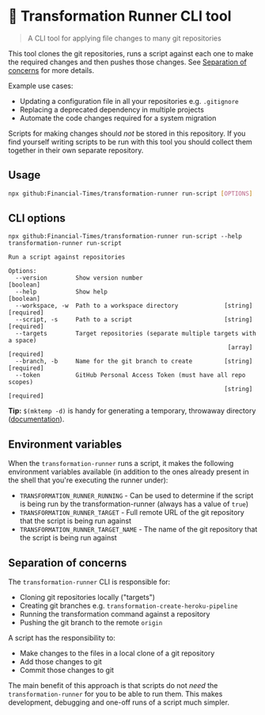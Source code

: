 # 🏃 Transformation Runner CLI tool

> A CLI tool for applying file changes to many git repositories

This tool clones the git repositories, runs a script against each one to make the
required changes and then pushes those changes. See [Separation of concerns](#separation-of-concerns)
for more details.

Example use cases:

- Updating a configuration file in all your repositories e.g. `.gitignore`
- Replacing a deprecated dependency in multiple projects
- Automate the code changes required for a system migration

Scripts for making changes should _not_ be stored in this repository. If you find
yourself writing scripts to be run with this tool you should collect them
together in their own separate repository.

## Usage

```bash
npx github:Financial-Times/transformation-runner run-script [OPTIONS]
```

## CLI options

```
npx github:Financial-Times/transformation-runner run-script --help
transformation-runner run-script

Run a script against repositories

Options:
  --version        Show version number                                 [boolean]
  --help           Show help                                           [boolean]
  --workspace, -w  Path to a workspace directory             [string] [required]
  --script, -s     Path to a script                          [string] [required]
  --targets        Target repositories (separate multiple targets with a space)
                                                              [array] [required]
  --branch, -b     Name for the git branch to create         [string] [required]
  --token          GitHub Personal Access Token (must have all repo scopes)
                                                             [string] [required]
```

**Tip:** `$(mktemp -d)` is handy for generating a temporary, throwaway directory
([documentation](https://manpages.ubuntu.com/manpages/en/man1/mktemp.1.html)).

## Environment variables

When the `transformation-runner` runs a script, it makes the following environment
variables available (in addition to the ones already present in the shell that
you're executing the runner under):

- `TRANSFORMATION_RUNNER_RUNNING` - Can be used to determine if the script is
  being run by the transformation-runner (always has a value of `true`)
- `TRANSFORMATION_RUNNER_TARGET` - Full remote URL of the git repository that
  the script is being run against
- `TRANSFORMATION_RUNNER_TARGET_NAME` - The name of the git repository that the
  script is being run against

## Separation of concerns

The `transformation-runner` CLI is responsible for:

- Cloning git repositories locally ("targets")
- Creating git branches e.g. `transformation-create-heroku-pipeline`
- Running the transformation command against a repository
- Pushing the git branch to the remote `origin`

A script has the responsibility to:

- Make changes to the files in a local clone of a git repository
- Add those changes to git
- Commit those changes to git

The main benefit of this approach is that scripts do not _need_ the
`transformation-runner` for you to be able to run them. This makes development,
debugging and one-off runs of a script much simpler.
